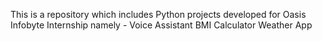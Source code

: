 This is a repository which includes Python projects developed for Oasis Infobyte Internship namely - 
Voice Assistant
BMI Calculator
Weather App
